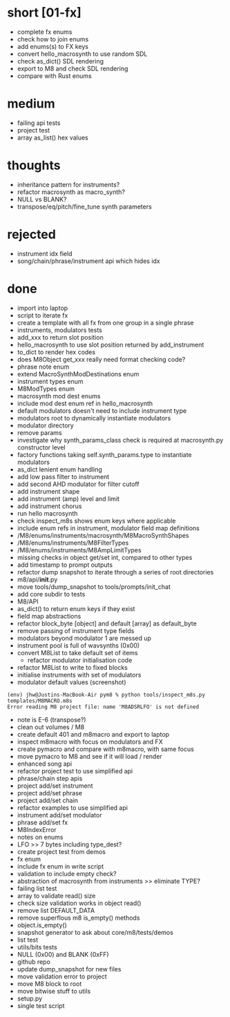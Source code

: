 # short [01-fx]

- complete fx enums
- check how to join enums
- add enums(s) to FX keys
- convert hello_macrosynth to use random SDL
- check as_dict() SDL rendering
- export to M8 and check SDL rendering
- compare with Rust enums

# medium

- failing api tests
- project test
- array as_list() hex values

# thoughts

- inheritance pattern for instruments?
- refactor macrosynth as macro_synth?
- NULL vs BLANK?
- transpose/eq/pitch/fine_tune synth parameters

# rejected

- instrument idx field
- song/chain/phrase/instrument api which hides idx

# done

- import into laptop
- script to iterate fx
- create a template with all fx from one group in a single phrase
- instruments, modulators tests
- add_xxx to return slot position
- hello_macrosynth to use slot position returned by add_instrument
- to_dict to render hex codes
- does M8Object get_xxx really need format checking code?
- phrase note enum 
- extend MacroSynthModDestinations enum
- instrument types enum
- M8ModTypes enum
- macrosynth mod dest enums
- include mod dest enum ref in hello_macrosynth
- default modulators doesn't need to include instrument type
- modulators root to dynamically instantiate modulators
- modulator directory
- remove params
- investigate why synth_params_class check is required at macrosynth.py constructor level
- factory functions taking self.synth_params.type to instantiate modulators
- as_dict lenient enum handling
- add low pass filter to instrument 
- add second AHD modulator for filter cutoff 
- add instrument shape
- add instrument (amp) level and limit 
- add instrument chorus
- run hello macrosynth
- check inspect_m8s shows enum keys where applicable 
- include enum refs in instrument, modulator field map definitions
- /M8/enums/instruments/macrosynth/M8MacroSynthShapes
- /M8/enums/instruments/M8FilterTypes
- /M8/enums/instruments/M8AmpLimitTypes
- missing checks in object get/set int, compared to other types 
- add timestamp to prompt outputs
- refactor dump snapshot to iterate through a series of root directories
- m8/api/__init__.py
- move tools/dump_snapshot to tools/prompts/init_chat
- add core subdir to tests
- M8/API
- as_dict() to return enum keys if they exist
- field map abstractions
- refactor block_byte [object] and default [array] as default_byte
- remove passing of instrument type fields
- modulators beyond modulator 1 are messed up
- instrument pool is full of wavsynths (0x00)
- convert M8List to take default set of items
  - refactor modulator initialisation code
- refactor M8List to write to fixed blocks
- initialise instruments with set of modulators
- modulator default values (screenshot)

```
(env) jhw@Justins-MacBook-Air pym8 % python tools/inspect_m8s.py templates/M8MACRO.m8s
Error reading M8 project file: name 'M8ADSRLFO' is not defined
```

- note is E-6 (transpose?)
- clean out volumes / M8
- create default 401 and m8macro and export to laptop
- inspect m8macro with focus on modulators and FX 
- create pymacro and compare with m8macro, with same focus 
- move pymacro to M8 and see if it will load / render 
- enhanced song api
- refactor project test to use simplified api
- phrase/chain step apis
- project add/set instrument
- project add/set phrase
- project add/set chain
- refactor examples to use simplified api
- instrument add/set modulator
- phrase add/set fx
- M8IndexError
- notes on enums
- LFO >> 7 bytes including type_dest?
- create project test from demos
- fx enum
- include fx enum in write script
- validation to include empty check?
- abstraction of macrosynth from instruments >> eliminate TYPE?
- failing list test
- array to validate read() size
- check size validation works in object read()
- remove list DEFAULT_DATA
- remove superflous m8 is_empty() methods
- object.is_empty()
- snapshot generator to ask about core/m8/tests/demos
- list test
- utils/bits tests
- NULL (0x00) and BLANK (0xFF)
- github repo
- update dump_snapshot for new files
- move validation error to project
- move M8 block to root
- move bitwise stuff to utils
- setup.py
- single test script


